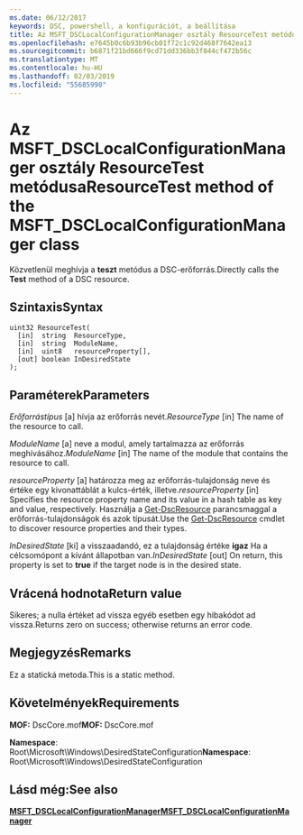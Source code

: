 ```yaml
---
ms.date: 06/12/2017
keywords: DSC, powershell, a konfigurációt, a beállítása
title: Az MSFT_DSCLocalConfigurationManager osztály ResourceTest metódusa
ms.openlocfilehash: e7645b0c6b93b96cb01f72c1c92d468f7642ea13
ms.sourcegitcommit: b6871f21bd666f9cd71dd336bb3f844cf472b56c
ms.translationtype: MT
ms.contentlocale: hu-HU
ms.lasthandoff: 02/03/2019
ms.locfileid: "55685990"
---
```

# <a name="resourcetest-method-of-the-msftdsclocalconfigurationmanager-class"></a><span data-ttu-id="40fa3-103">Az MSFT_DSCLocalConfigurationManager osztály ResourceTest metódusa</span><span class="sxs-lookup"><span data-stu-id="40fa3-103">ResourceTest method of the MSFT_DSCLocalConfigurationManager class</span></span>

<span data-ttu-id="40fa3-104">Közvetlenül meghívja a **teszt** metódus a DSC-erőforrás.</span><span class="sxs-lookup"><span data-stu-id="40fa3-104">Directly calls the **Test** method of a DSC resource.</span></span>

## <a name="syntax"></a><span data-ttu-id="40fa3-105">Szintaxis</span><span class="sxs-lookup"><span data-stu-id="40fa3-105">Syntax</span></span>

```mof
uint32 ResourceTest(
  [in]  string  ResourceType,
  [in]  string  ModuleName,
  [in]  uint8   resourceProperty[],
  [out] boolean InDesiredState
);
```

## <a name="parameters"></a><span data-ttu-id="40fa3-106">Paraméterek</span><span class="sxs-lookup"><span data-stu-id="40fa3-106">Parameters</span></span>

<span data-ttu-id="40fa3-107">*Erőforrástípus* \[a\] hívja az erőforrás nevét.</span><span class="sxs-lookup"><span data-stu-id="40fa3-107">*ResourceType* \[in\] The name of the resource to call.</span></span>

<span data-ttu-id="40fa3-108">*ModuleName* \[a\] neve a modul, amely tartalmazza az erőforrás meghívásához.</span><span class="sxs-lookup"><span data-stu-id="40fa3-108">*ModuleName* \[in\] The name of the module that contains the resource to call.</span></span>

<span data-ttu-id="40fa3-109">*resourceProperty* \[a\] határozza meg az erőforrás-tulajdonság neve és értéke egy kivonattáblát a kulcs-érték, illetve.</span><span class="sxs-lookup"><span data-stu-id="40fa3-109">*resourceProperty* \[in\] Specifies the resource property name and its value in a hash table as key and value, respectively.</span></span> <span data-ttu-id="40fa3-110">Használja a [Get-DscResource](/powershell/module/PSDesiredStateConfiguration/Get-DscResource) parancsmaggal a erőforrás-tulajdonságok és azok típusát.</span><span class="sxs-lookup"><span data-stu-id="40fa3-110">Use the [Get-DscResource](/powershell/module/PSDesiredStateConfiguration/Get-DscResource) cmdlet to discover resource properties and their types.</span></span>

<span data-ttu-id="40fa3-111">*InDesiredState* \[ki\] a visszaadandó, ez a tulajdonság értéke **igaz** Ha a célcsomópont a kívánt állapotban van.</span><span class="sxs-lookup"><span data-stu-id="40fa3-111">*InDesiredState* \[out\] On return, this property is set to **true** if the target node is in the desired state.</span></span>

## <a name="return-value"></a><span data-ttu-id="40fa3-112">Vrácená hodnota</span><span class="sxs-lookup"><span data-stu-id="40fa3-112">Return value</span></span>

<span data-ttu-id="40fa3-113">Sikeres; a nulla értéket ad vissza egyéb esetben egy hibakódot ad vissza.</span><span class="sxs-lookup"><span data-stu-id="40fa3-113">Returns zero on success; otherwise returns an error code.</span></span>

## <a name="remarks"></a><span data-ttu-id="40fa3-114">Megjegyzés</span><span class="sxs-lookup"><span data-stu-id="40fa3-114">Remarks</span></span>

<span data-ttu-id="40fa3-115">Ez a statická metoda.</span><span class="sxs-lookup"><span data-stu-id="40fa3-115">This is a static method.</span></span>

## <a name="requirements"></a><span data-ttu-id="40fa3-116">Követelmények</span><span class="sxs-lookup"><span data-stu-id="40fa3-116">Requirements</span></span>

<span data-ttu-id="40fa3-117">**MOF:** DscCore.mof</span><span class="sxs-lookup"><span data-stu-id="40fa3-117">**MOF:** DscCore.mof</span></span>

<span data-ttu-id="40fa3-118">**Namespace**: Root\Microsoft\Windows\DesiredStateConfiguration</span><span class="sxs-lookup"><span data-stu-id="40fa3-118">**Namespace**: Root\Microsoft\Windows\DesiredStateConfiguration</span></span>

## <a name="see-also"></a><span data-ttu-id="40fa3-119">Lásd még:</span><span class="sxs-lookup"><span data-stu-id="40fa3-119">See also</span></span>

[<span data-ttu-id="40fa3-120">**MSFT_DSCLocalConfigurationManager**</span><span class="sxs-lookup"><span data-stu-id="40fa3-120">**MSFT_DSCLocalConfigurationManager**</span></span>](msft-dsclocalconfigurationmanager.md)
